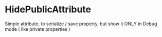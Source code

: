 # HidePublicAttribute
Simple attribute, to serialize / save property, but show it ONLY in Debug mode ( like private properties )
